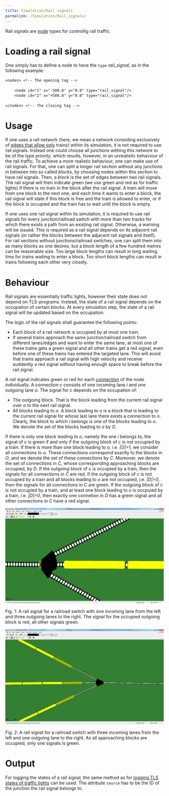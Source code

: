 ```yaml
---
title: Simulation/Rail signals
permalink: /Simulation/Rail_signals/
---
```


Rail signals are
[node](../Networks/PlainXML.md#node_descriptions)
types for controllig rail traffic.

# Loading a rail signal

One simply has to define a node to have the
`type` *rail_signal*, as in the following
example:

```
<nodes> <!-- The opening tag -->

    <node id="1" x="-500.0" y="0.0" type="rail_signal"/>
    <node id="2" x="+500.0" y="0.0" type="rail_signal"/>

</nodes> <!-- The closing tag -->
```

# Usage

If one uses a rail network (here, we mean a network consisting
exclusively of [edges that allow
only](../Networks/PlainXML.md#edge_descriptions)
trains) within its simulation, it is not required to use rail signals.
Instead one could choose all junctions withing this network to be of the
type *priority*, which results, however, in an unrealistic behaviour of
the rail traffic. To achieve a more realistic behaviour, one can make
use of rail signals. For that, one can split a longer rail section
without any junctions in between into so called *blocks*, by choosing
nodes within this section to have rail signals. Then, a *block* is the
set of edges between two rail signals. The rail signal will then
indicate green (we use green and red as for traffic lights) if there is
no train in the block after the rail signal. A train will move from one
block to the next one, and each time it wants to enter a block, the rail
signal will state if this block is free and the train is allowed to
enter, or if the block is occupied and the train has to wait until the
block is empty.

If one uses one rail signal within its simulation, it is required to use
rail signals for every junction/railroad switch with more than two
tracks for which there exists a path from an existing rail signal.
Otherwise, a warning will be issued. This is required as a rail signal
depends on its adjacent rail signals (or rather the blocks between the
adjacent rail signals and itself). For rail sections without
junctions/railroad switches, one can split them into as many blocks as
one desires, but a block length of a few hundred metres can be
reasonable size. Too large block lengths can result in long waiting tims
for trains waiting to enter a block. Too short block lengths can result
in trains following each other very closely.

# Behaviour

Rail signals are essentially traffic lights, however their state does
not depend on TLS-programs. Instead, the state of a rail signal depends
on the occupation of certain blocks. At every simulation step, the state
of a rail signal will be updated based on the occupation.

The logic of the rail signals shall guarantee the following points:

- Each block of a rail network is occupied by at most one train.
- If several trains approach the same junction/railroad switch from
  different lanes/edges and want to enter the same lane, at most one
  of these trains gets a green signal and all other trains get a red
  signal, even before one of these trains has entered the targeted
  lane. This will avoid that trains approach a rail signal with high
  velocity and receive suddently a red signal without having enough
  space to break before the rail signal.

A rail signal indicates green or red for each
[connection](../Networks/PlainXML.md#connection_descriptions)
of the node individually. A connection *c* consists of one incoming lane
*i* and one outgoing lane *o*. The signal for *c* depends on the
occupation of:

- The outgoing block. That is the block leading from the current rail
  signal over *o* to the next rail signal.
- All blocks leading to *o*. A block leading to *o* is a block that is
  leading to the current rail signal for whose last lane there exists
  a connection to *o*. Clearly, the block to which *i* belongs is one
  of the blocks leading to *o*. We denote the set of the blocks
  leading to *o* by *O*.

If there is only one block leading to *o*, namely the one *i* belongs
to, the signal of *c* is green if and only if the outgoing block of *c*
is not occupied by a train. If there is more than one block leading to
*o*, i.e. *|O|\>1*, we consider all connections to *o*. These
connections correspond exactly to the blocks in *O*, and we denote the
set of these connections by *C*. Moreover, we denote the set of
connections in *C*, whose corresponding approaching blocks are occupied,
by *D*. If the outgoing block of *c* is occupied by a train, then the
signals for all connections in *C* are red. If the outgoing block of *c*
is not occupied by a train and all blocks leading to *o* are not
occupied, i.e. *|D|=0*, then the signals for all connections in *C* are
green. If the outgoing block of *c* is not occupied by a train, and at
least one block leading to *o* is occpuied by a train, i.e. *|D|\>0*,
then exactly one connetion in *D* has a green signal and all other
connections in *C* have a red signal.

![](../images/Outgoing_rail.png "Fig. 1")

Fig. 1: A rail signal for a railroad switch with one incoming lane from
the left and three outgoing lanes to the right. The signal for the
occupied outgoing block is red, all other signals green.

![](../images/Incoming_rail.png "Fig. 2")

Fig. 2: A rail signal for a railroad switch with three incoming lanes
from the left and one outgoing lane to the right. As all approaching
blocks are occupied, only one signals is green.

# Output

For logging the states of a rail signal, the same method as for [logging
TLS states of traffic
lights](../Simulation/Output/Traffic_Lights.md#tls_states) can be
used. The attribute `source` has to be the ID
of the junction the rail signal belongs to.